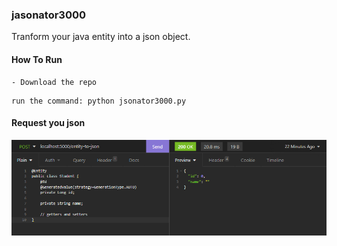 ### jasonator3000
Tranform your java entity into a json object.
#### How To Run
    - Download the repo
```
run the command: python jsonator3000.py 
```
#### Request you json
![A request example](/assets/images/request_example.png)



